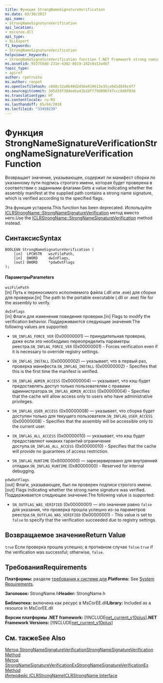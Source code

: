 ```yaml
---
title: Функция StrongNameSignatureVerification
ms.date: 03/30/2017
api_name:
- StrongNameSignatureVerification
api_location:
- mscoree.dll
api_type:
- DLLExport
f1_keywords:
- StrongNameSignatureVerification
helpviewer_keywords:
- StrongNameSignatureVerification function [.NET Framework strong naming]
ms.assetid: 933758dd-231e-4382-8819-242c0a13a4b7
topic_type:
- apiref
author: rpetrusha
ms.author: ronpet
ms.openlocfilehash: c888c32a0b40d2458a919613e35ca9d1d830c4f7
ms.sourcegitcommit: 3d5d33f384eeba41b2dff79d096f47ccc8d8f03d
ms.translationtype: HT
ms.contentlocale: ru-RU
ms.lasthandoff: 05/04/2018
ms.locfileid: "33459239"
---
```

# <a name="strongnamesignatureverification-function"></a><span data-ttu-id="c7f55-102">Функция StrongNameSignatureVerification</span><span class="sxs-lookup"><span data-stu-id="c7f55-102">StrongNameSignatureVerification Function</span></span>
<span data-ttu-id="c7f55-103">Возвращает значение, указывающее, содержит ли манифест сборки по указанному пути подпись строгого имени, которая будет проверена в соответствии с заданными флагами.</span><span class="sxs-lookup"><span data-stu-id="c7f55-103">Gets a value indicating whether the assembly manifest at the supplied path contains a strong name signature, which is verified according to the specified flags.</span></span>  
  
 <span data-ttu-id="c7f55-104">Эта функция устарела.</span><span class="sxs-lookup"><span data-stu-id="c7f55-104">This function has been deprecated.</span></span> <span data-ttu-id="c7f55-105">Используйте [ICLRStrongName::StrongNameSignatureVerification](../../../../docs/framework/unmanaged-api/hosting/iclrstrongname-strongnamesignatureverification-method.md) метод вместо него.</span><span class="sxs-lookup"><span data-stu-id="c7f55-105">Use the [ICLRStrongName::StrongNameSignatureVerification](../../../../docs/framework/unmanaged-api/hosting/iclrstrongname-strongnamesignatureverification-method.md) method instead.</span></span>  
  
## <a name="syntax"></a><span data-ttu-id="c7f55-106">Синтаксис</span><span class="sxs-lookup"><span data-stu-id="c7f55-106">Syntax</span></span>  
  
```  
BOOLEAN StrongNameSignatureVerification (  
    [in]  LPCWSTR   wszFilePath,  
    [in]  DWORD     dwInFlags,  
    [out] DWORD     *pdwOutFlags  
);  
```  
  
#### <a name="parameters"></a><span data-ttu-id="c7f55-107">Параметры</span><span class="sxs-lookup"><span data-stu-id="c7f55-107">Parameters</span></span>  
 `wszFilePath`  
 <span data-ttu-id="c7f55-108">[in] Путь к переносимого исполняемого файла (.dll или .exe) для сборки для проверки.</span><span class="sxs-lookup"><span data-stu-id="c7f55-108">[in] The path to the portable executable (.dll or .exe) file for the assembly to verify.</span></span>  
  
 `dwInFlags`  
 <span data-ttu-id="c7f55-109">[in] Флаги для изменения поведения проверки.</span><span class="sxs-lookup"><span data-stu-id="c7f55-109">[in] Flags to modify the verification behavior.</span></span> <span data-ttu-id="c7f55-110">Поддерживаются следующие значения:</span><span class="sxs-lookup"><span data-stu-id="c7f55-110">The following values are supported:</span></span>  
  
-   <span data-ttu-id="c7f55-111">`SN_INFLAG_FORCE_VER` (0x00000001) — принудительная проверка, даже если это необходимо переопределить параметры реестра.</span><span class="sxs-lookup"><span data-stu-id="c7f55-111">`SN_INFLAG_FORCE_VER` (0x00000001) - Forces verification even if it is necessary to override registry settings.</span></span>  
  
-   <span data-ttu-id="c7f55-112">`SN_INFLAG_INSTALL` (0x00000002) — указывает, что в первый раз, проверка манифеста.</span><span class="sxs-lookup"><span data-stu-id="c7f55-112">`SN_INFLAG_INSTALL` (0x00000002) - Specifies that this is the first time the manifest is verified.</span></span>  
  
-   <span data-ttu-id="c7f55-113">`SN_INFLAG_ADMIN_ACCESS` (0x00000004) — указывает, что кэш будет предоставлять доступ только пользователям с правами администратора.</span><span class="sxs-lookup"><span data-stu-id="c7f55-113">`SN_INFLAG_ADMIN_ACCESS` (0x00000004) - Specifies that the cache will allow access only to users who have administrative privileges.</span></span>  
  
-   <span data-ttu-id="c7f55-114">`SN_INFLAG_USER_ACCESS` (0x00000008) — указывает, что сборка будет доступен только для текущего пользователя.</span><span class="sxs-lookup"><span data-stu-id="c7f55-114">`SN_INFLAG_USER_ACCESS` (0x00000008) - Specifies that the assembly will be accessible only to the current user.</span></span>  
  
-   <span data-ttu-id="c7f55-115">`SN_INFLAG_ALL_ACCESS` (0x00000010) — указывает, что кэш будет предоставляют никаких гарантий ограничения доступа.</span><span class="sxs-lookup"><span data-stu-id="c7f55-115">`SN_INFLAG_ALL_ACCESS` (0x00000010) - Specifies that the cache will provide no guarantees of access restriction.</span></span>  
  
-   <span data-ttu-id="c7f55-116">`SN_INFLAG_RUNTIME` (0x80000000) — зарезервировано для внутренней отладки.</span><span class="sxs-lookup"><span data-stu-id="c7f55-116">`SN_INFLAG_RUNTIME` (0x80000000) - Reserved for internal debugging.</span></span>  
  
 `pdwOutFlags`  
 <span data-ttu-id="c7f55-117">[out] Флаги, указывающее, был ли проверен подписи строгого имени.</span><span class="sxs-lookup"><span data-stu-id="c7f55-117">[out] Flags indicating whether the strong name signature was verified.</span></span> <span data-ttu-id="c7f55-118">Поддерживается следующее значение:</span><span class="sxs-lookup"><span data-stu-id="c7f55-118">The following value is supported:</span></span>  
  
-   <span data-ttu-id="c7f55-119">`SN_OUTFLAG_WAS_VERIFIED` (0x00000001) — это значение равно `false` для указания, что проверка прошла успешно из-за параметров реестра.</span><span class="sxs-lookup"><span data-stu-id="c7f55-119">`SN_OUTFLAG_WAS_VERIFIED` (0x00000001) - This value is set to `false` to specify that the verification succeeded due to registry settings.</span></span>  
  
## <a name="return-value"></a><span data-ttu-id="c7f55-120">Возвращаемое значение</span><span class="sxs-lookup"><span data-stu-id="c7f55-120">Return Value</span></span>  
 <span data-ttu-id="c7f55-121">`true` Если проверка прошла успешно; в противном случае `false`.</span><span class="sxs-lookup"><span data-stu-id="c7f55-121">`true` if the verification was successful; otherwise, `false`.</span></span>  
  
## <a name="requirements"></a><span data-ttu-id="c7f55-122">Требования</span><span class="sxs-lookup"><span data-stu-id="c7f55-122">Requirements</span></span>  
 <span data-ttu-id="c7f55-123">**Платформы:** разделе [требования к системе для](../../../../docs/framework/get-started/system-requirements.md).</span><span class="sxs-lookup"><span data-stu-id="c7f55-123">**Platforms:** See [System Requirements](../../../../docs/framework/get-started/system-requirements.md).</span></span>  
  
 <span data-ttu-id="c7f55-124">**Заголовок:** StrongName.h</span><span class="sxs-lookup"><span data-stu-id="c7f55-124">**Header:** StrongName.h</span></span>  
  
 <span data-ttu-id="c7f55-125">**Библиотека:** включена как ресурс в MsCorEE.dll</span><span class="sxs-lookup"><span data-stu-id="c7f55-125">**Library:** Included as a resource in MsCorEE.dll</span></span>  
  
 <span data-ttu-id="c7f55-126">**Версии платформы .NET framework:** [!INCLUDE[net_current_v10plus](../../../../includes/net-current-v10plus-md.md)]</span><span class="sxs-lookup"><span data-stu-id="c7f55-126">**.NET Framework Versions:** [!INCLUDE[net_current_v10plus](../../../../includes/net-current-v10plus-md.md)]</span></span>  
  
## <a name="see-also"></a><span data-ttu-id="c7f55-127">См. также</span><span class="sxs-lookup"><span data-stu-id="c7f55-127">See Also</span></span>  
 [<span data-ttu-id="c7f55-128">Метод StrongNameSignatureVerification</span><span class="sxs-lookup"><span data-stu-id="c7f55-128">StrongNameSignatureVerification Method</span></span>](../../../../docs/framework/unmanaged-api/hosting/iclrstrongname-strongnamesignatureverification-method.md)  
 [<span data-ttu-id="c7f55-129">Метод StrongNameSignatureVerificationEx</span><span class="sxs-lookup"><span data-stu-id="c7f55-129">StrongNameSignatureVerificationEx Method</span></span>](../../../../docs/framework/unmanaged-api/hosting/iclrstrongname-strongnamesignatureverificationex-method.md)  
 [<span data-ttu-id="c7f55-130">Интерфейс ICLRStrongName</span><span class="sxs-lookup"><span data-stu-id="c7f55-130">ICLRStrongName Interface</span></span>](../../../../docs/framework/unmanaged-api/hosting/iclrstrongname-interface.md)
